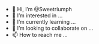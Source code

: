 - 👋 Hi, I’m @Sweetriumph
- 👀 I’m interested in ...
- 🌱 I’m currently learning ...
- 💞️ I’m looking to collaborate on ...
- 📫 How to reach me ...

<!---
Sweetriumph/Sweetriumph is a ✨ special ✨ repository because its `README.md` (this file) appears on your GitHub profile.
You can click the Preview link to take a look at your changes.
--->

